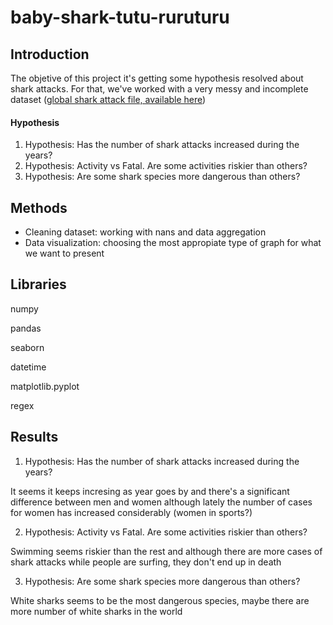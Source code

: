 # baby-shark-tutu-ruruturu

## Introduction

The objetive of this project it's getting some hypothesis resolved about shark attacks. For that, we've worked with a very messy and incomplete dataset ([global shark attack file, available here](https://www.kaggle.com/teajay/global-shark-attacks))

#### Hypothesis
1) Hypothesis: Has the number of shark attacks increased during the years?
2) Hypothesis: Activity vs Fatal. Are some activities riskier than others?
3) Hypothesis: Are some shark species more dangerous than others?

## Methods

- Cleaning dataset: working with nans and data aggregation
- Data visualization: choosing the most appropiate type of graph for what we want to present 


## Libraries
numpy

pandas

seaborn

datetime

matplotlib.pyplot

regex

## Results
1) Hypothesis: Has the number of shark attacks increased during the years?

It seems it keeps incresing as year goes by and there's a significant difference between men and women although lately the number of cases for women has increased considerably (women in sports?)

2) Hypothesis: Activity vs Fatal. Are some activities riskier than others?

Swimming seems riskier than the rest and although there are more cases of shark attacks while people are surfing, they don't end up in death


3) Hypothesis: Are some shark species more dangerous than others?

White sharks seems to be the most dangerous species, maybe there are more number of white sharks in the world
